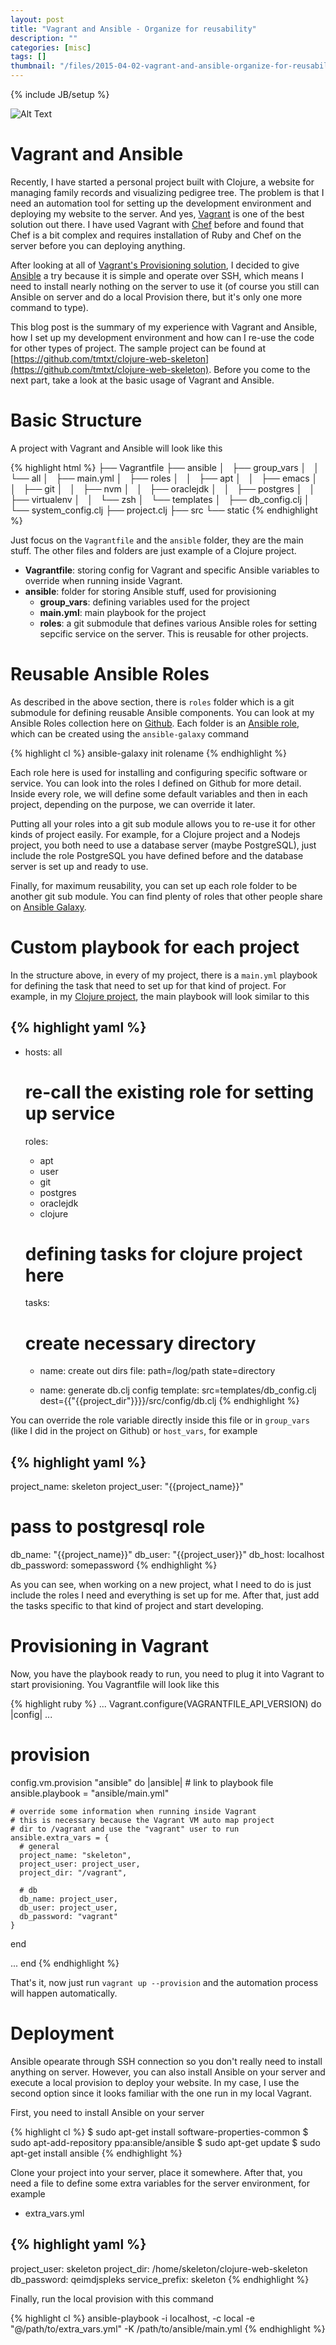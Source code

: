 ```yaml
---
layout: post
title: "Vagrant and Ansible - Organize for reusability"
description: ""
categories: [misc]
tags: []
thumbnail: "/files/2015-04-02-vagrant-and-ansible-organize-for-reusability/thumbnail.png"
---
```

{% include JB/setup %}

![Alt Text](/files/2015-04-02-vagrant-and-ansible-organize-for-reusability/thumbnail.png)

# Vagrant and Ansible

Recently, I have started a personal project built with Clojure, a website for
managing family records and visualizing pedigree tree. The problem is that I
need an automation tool for setting up the development environment and deploying
my website to the server. And yes, [Vagrant](https://www.vagrantup.com/) is one
of the best solution out there. I have used Vagrant with
[Chef](https://www.chef.io/chef/) before and found that Chef is a bit complex
and requires installation of Ruby and Chef on the server before you can
deploying anything.

After looking at all of
[Vagrant's Provisioning solution](https://docs.vagrantup.com/v2/provisioning/index.html),
I decided to give [Ansible](http://www.ansible.com/home) a try because it is
simple and operate over SSH, which means I need to install nearly nothing on the
server to use it (of course you still can Ansible on server and do a local
Provision there, but it's only one more command to type).

This blog post is the summary of my experience with Vagrant and Ansible, how I
set up my development environment and how can I re-use the code for other types
of project. The sample project can be found at
[https://github.com/tmtxt/clojure-web-skeleton](https://github.com/tmtxt/clojure-web-skeleton).
Before you come to the next part, take a look at the basic usage of Vagrant and
Ansible.

<!-- more -->

# Basic Structure

A project with Vagrant and Ansible will look like this

{% highlight html %}
├── Vagrantfile
├── ansible
│   ├── group_vars
│   │   └── all
│   ├── main.yml
│   ├── roles
│   │   ├── apt
│   │   ├── emacs
│   │   ├── git
│   │   ├── nvm
│   │   ├── oraclejdk
│   │   ├── postgres
│   │   ├── virtualenv
│   │   └── zsh
│   └── templates
│       ├── db_config.clj
│       └── system_config.clj
├── project.clj
├── src
└── static
{% endhighlight %}

Just focus on the `Vagrantfile` and the `ansible` folder, they are the main
stuff. The other files and folders are just example of a Clojure project.

- **Vagrantfile**: storing config for Vagrant and specific Ansible variables to
override when running inside Vagrant.
- **ansible**: folder for storing Ansible stuff, used for provisioning
  - **group_vars**: defining variables used for the project
  - **main.yml**: main playbook for the project
  - **roles**: a git submodule that defines various Ansible roles for setting
    sepcific service on the server. This is reusable for other projects.

# Reusable Ansible Roles

As described in the above section, there is `roles` folder which is a git
submodule for defining reusable Ansible components. You can look at my Ansible
Roles collection here on [Github](https://github.com/tmtxt/ansible-roles). Each
folder is an [Ansible role](https://docs.ansible.com/playbooks_roles.html),
which can be created using the `ansible-galaxy` command

{% highlight cl %}
ansible-galaxy init rolename
{% endhighlight %}

Each role here is used for installing and configuring specific software or
service. You can look into the roles I defined on Github for more detail. Inside
every role, we will define some default variables and then in each project,
depending on the purpose, we can override it later.

Putting all your roles into a git sub module allows you to re-use it for other
kinds of project easily. For example, for a Clojure project and a Nodejs
project, you both need to use a database server (maybe PostgreSQL), just include
the role PostgreSQL you have defined before and the database server is set up
and ready to use.

Finally, for maximum reusability, you can set up each role folder to be another
git sub module. You can find plenty of roles that other people share on
[Ansible Galaxy](https://galaxy.ansible.com/).

# Custom playbook for each project

In the structure above, in every of my project, there is a `main.yml` playbook
for defining the task that need to set up for that kind of project. For example,
in my [Clojure project](https://github.com/tmtxt/clojure-web-skeleton), the main
playbook will look similar to this

{% highlight yaml %}
---
- hosts: all
  # re-call the existing role for setting up service
  roles:
    - apt
    - user
    - git
    - postgres
    - oraclejdk
    - clojure

  # defining tasks for clojure project here
  tasks:
    # create necessary directory
    - name: create out dirs
      file: path=/log/path state=directory

    - name: generate db.clj config
      template: src=templates/db_config.clj dest={{"{{project_dir"}}}}/src/config/db.clj
{% endhighlight %}

You can override the role variable directly inside this file or in `group_vars`
(like I did in the project on Github) or `host_vars`, for example

{% highlight yaml %}
---
project_name: skeleton
project_user: "{{project_name}}"

# pass to postgresql role
db_name: "{{project_name}}"
db_user: "{{project_user}}"
db_host: localhost
db_password: somepassword
{% endhighlight %}

As you can see, when working on a new project, what I need to do is just include
the roles I need and everything is set up for me. After that, just add the tasks
specific to that kind of project and start developing.

# Provisioning in Vagrant

Now, you have the playbook ready to run, you need to plug it into Vagrant to
start provisioning. You Vagrantfile will look like this

{% highlight ruby %}
...
Vagrant.configure(VAGRANTFILE_API_VERSION) do |config|
  ...

  # provision
  config.vm.provision "ansible" do |ansible|
    # link to playbook file
    ansible.playbook = "ansible/main.yml"

    # override some information when running inside Vagrant
    # this is necessary because the Vagrant VM auto map project
    # dir to /vagrant and use the "vagrant" user to run
    ansible.extra_vars = {
      # general
      project_name: "skeleton",
      project_user: project_user,
      project_dir: "/vagrant",

      # db
      db_name: project_user,
      db_user: project_user,
      db_password: "vagrant"
    }
  end

  ...
end
{% endhighlight %}

That's it, now just run `vagrant up --provision` and the automation process will
happen automatically.

# Deployment

Ansible opearate through SSH connection so you don't really need to install
anything on server. However, you can also install Ansible on your server and
execute a local provision to deploy your website. In my case, I use the second
option since it looks familiar with the one run in my local Vagrant.

First, you need to install Ansible on your server

{% highlight cl %}
$ sudo apt-get install software-properties-common
$ sudo apt-add-repository ppa:ansible/ansible
$ sudo apt-get update
$ sudo apt-get install ansible
{% endhighlight %}

Clone your project into your server, place it somewhere. After that, you need a
file to define some extra variables for the server environment, for example

- extra_vars.yml

{% highlight yaml %}
---
project_user: skeleton
project_dir: /home/skeleton/clojure-web-skeleton
db_password: qeimdjspleks
service_prefix: skeleton
{% endhighlight %}

Finally, run the local provision with this command

{% highlight cl %}
ansible-playbook -i localhost, -c local -e "@/path/to/extra_vars.yml" -K /path/to/ansible/main.yml
{% endhighlight %}
